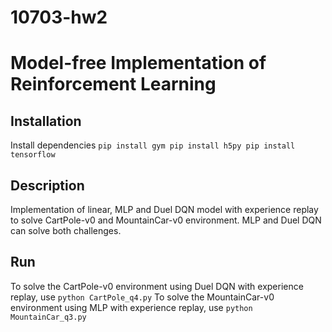 # 10703-hw2

Model-free Implementation of Reinforcement Learning
======
## Installation
Install dependencies
`
pip install gym
pip install h5py
pip install tensorflow
`
## Description
Implementation of linear, MLP and Duel DQN model with experience replay to solve CartPole-v0 and MountainCar-v0 environment. 
MLP and Duel DQN can solve both challenges.

## Run
To solve the CartPole-v0 environment using Duel DQN with experience replay, use
`python CartPole_q4.py`
To solve the MountainCar-v0 environment using MLP with experience replay, use
`python MountainCar_q3.py`
